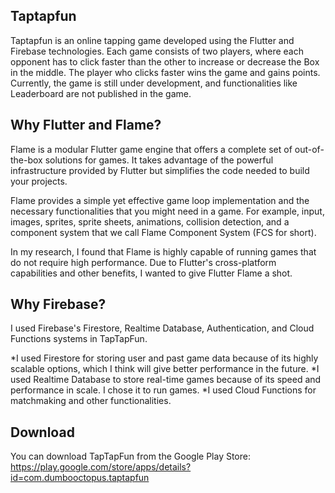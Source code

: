 ## Taptapfun

Taptapfun is an online tapping game developed using the Flutter and Firebase technologies. Each game consists of two players, where each opponent has to click faster than the other to increase or decrease the Box in the middle. The player who clicks faster wins the game and gains points. Currently, the game is still under development, and functionalities like Leaderboard are not published in the game.

## Why Flutter and Flame?

Flame is a modular Flutter game engine that offers a complete set of out-of-the-box solutions for games. It takes advantage of the powerful infrastructure provided by Flutter but simplifies the code needed to build your projects.

Flame provides a simple yet effective game loop implementation and the necessary functionalities that you might need in a game. For example, input, images, sprites, sprite sheets, animations, collision detection, and a component system that we call Flame Component System (FCS for short).

In my research, I found that Flame is highly capable of running games that do not require high performance. Due to Flutter's cross-platform capabilities and other benefits, I wanted to give Flutter Flame a shot.

## Why Firebase?

I used Firebase's Firestore, Realtime Database, Authentication, and Cloud Functions systems in TapTapFun. 

*I used Firestore for storing user and past game data because of its highly scalable options, which I think will give better performance in the future.
*I used Realtime Database to store real-time games because of its speed and performance in scale. I chose it to run games.
*I used Cloud Functions for matchmaking and other functionalities.

## Download

You can download TapTapFun from the Google Play Store:
https://play.google.com/store/apps/details?id=com.dumbooctopus.taptapfun
